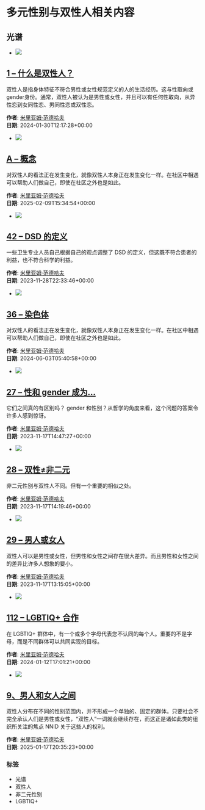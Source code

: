 # 多元性别与双性人相关内容

## 光谱

- ![](https://www.seksediversiteit.nl/wp-content/uploads/2023/12/10qa-01-320x202.jpg)

## [1 – 什么是双性人？](https://www.seksediversiteit.nl/zh-CN/10-keer-vraag-en-antwoord/10qa01/)

双性人是指身体特征不符合男性或女性规范定义的人的生活经历。这与性取向或 gender身份。通常，双性人被认为是男性或女性，并且可以有任何性取向，从异性恋到女同性恋、男同性恋或双性恋。

**作者**: [米里亚姆·范德哈夫](https://www.seksediversiteit.nl/zh-CN/author/admin/ "来自 Miriam van der Have 的消息")  
**日期**: 2024-01-30T12:17:28+00:00

- ![](https://www.seksediversiteit.nl/wp-content/uploads/2023/12/Misvattingen-nummer-A-320x202.jpg)

## [A – 概念](https://www.seksediversiteit.nl/zh-CN/misvattingen/h00a/)

对双性人的看法正在发生变化，就像双性人本身正在发生变化一样。在社区中相遇可以帮助人们做自己，即使在社区之外也是如此。

**作者**: [米里亚姆·范德哈夫](https://www.seksediversiteit.nl/zh-CN/author/admin/ "来自 Miriam van der Have 的消息")  
**日期**: 2025-02-09T15:34:54+00:00

- ![](https://www.seksediversiteit.nl/wp-content/uploads/2023/11/Misvatting-nummer-_Gegevensset-42-320x202.jpg)

## [42 – DSD 的定义](https://www.seksediversiteit.nl/zh-CN/misvattingen/h042/)

一些卫生专业人员自己根据自己的观点调整了 DSD 的定义，但这既不符合患者的利益，也不符合科学的利益。

**作者**: [米里亚姆·范德哈夫](https://www.seksediversiteit.nl/zh-CN/author/admin/ "来自 Miriam van der Have 的消息")  
**日期**: 2023-11-28T22:33:46+00:00

- ![](https://www.seksediversiteit.nl/wp-content/uploads/2023/11/Misvatting-nummer-_Gegevensset-36-320x202.jpg)

## [36 – 染色体](https://www.seksediversiteit.nl/zh-CN/misvattingen/h036/)

对双性人的看法正在发生变化，就像双性人本身正在发生变化一样。在社区中相遇可以帮助人们做自己，即使在社区之外也是如此。

**作者**: [米里亚姆·范德哈夫](https://www.seksediversiteit.nl/zh-CN/author/admin/ "来自 Miriam van der Have 的消息")  
**日期**: 2024-06-03T05:40:58+00:00

- ![](https://www.seksediversiteit.nl/wp-content/uploads/2023/11/Misvatting-nummer-_Gegevensset-27-320x202.jpg)

## [27 – 性和 gender 成为…](https://www.seksediversiteit.nl/zh-CN/misvattingen/h027/)

它们之间真的有区别吗？ gender 和性别？从哲学的角度来看，这个问题的答案令许多人感到惊讶。

**作者**: [米里亚姆·范德哈夫](https://www.seksediversiteit.nl/zh-CN/author/admin/ "来自 Miriam van der Have 的消息")  
**日期**: 2023-11-17T14:47:27+00:00

- ![](https://www.seksediversiteit.nl/wp-content/uploads/2023/11/Misvatting-nummer-_Gegevensset-28-320x202.jpg)

## [28 – 双性≠非二元](https://www.seksediversiteit.nl/zh-CN/misvattingen/h028/)

非二元性别与双性人不同。但有一个重要的相似之处。

**作者**: [米里亚姆·范德哈夫](https://www.seksediversiteit.nl/zh-CN/author/admin/ "来自 Miriam van der Have 的消息")  
**日期**: 2023-11-17T14:19:46+00:00

- ![](https://www.seksediversiteit.nl/wp-content/uploads/2023/11/Misvatting-nummer-_Gegevensset-29-320x202.jpg)

## [29 – 男人或女人](https://www.seksediversiteit.nl/zh-CN/misvattingen/h029/)

双性人可以是男性或女性，但男性和女性之间存在很大差异。而且男性和女性之间的差异比许多人想象的要小。

**作者**: [米里亚姆·范德哈夫](https://www.seksediversiteit.nl/zh-CN/author/admin/ "来自 Miriam van der Have 的消息")  
**日期**: 2023-11-17T13:15:05+00:00

- ![](https://www.seksediversiteit.nl/wp-content/uploads/2023/11/Misvatting-nummer-_Gegevensset-112-320x202.jpg)

## [112 – LGBTIQ+ 合作](https://www.seksediversiteit.nl/zh-CN/misvattingen/h112/)

在 LGBTIQ+ 群体中，有一个或多个字母代表您不认同的每个人。重要的不是字母，而是不同群体可以共同实现的目标。

**作者**: [米里亚姆·范德哈夫](https://www.seksediversiteit.nl/zh-CN/author/admin/ "来自 Miriam van der Have 的消息")  
**日期**: 2024-01-12T17:01:21+00:00

- ![](https://www.seksediversiteit.nl/wp-content/uploads/2023/11/Misvatting-nummer-_Gegevensset-9-320x202.jpg)

## [9、男人和女人之间](https://www.seksediversiteit.nl/zh-CN/misvattingen/h009/)

双性人分布在不同的性别范围内，并不形成一个单独的、固定的群体。只要社会不完全承认人们是男性或女性，“双性人”一词就会继续存在，而这正是诸如此类的组织所关注的焦点 NNID 关于这些人的权利。

**作者**: [米里亚姆·范德哈夫](https://www.seksediversiteit.nl/zh-CN/author/admin/ "来自 Miriam van der Have 的消息")  
**日期**: 2025-01-17T20:35:23+00:00

### 标签
- 光谱
- 双性人
- 非二元性别
- LGBTIQ+
